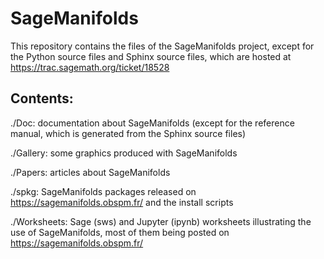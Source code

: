 SageManifolds
=============

This repository contains the files of the SageManifolds project, except for
the Python source files and Sphinx source files, which are hosted at
https://trac.sagemath.org/ticket/18528

Contents:
--------
./Doc: documentation about SageManifolds (except for the reference manual, which
is generated from the Sphinx source files)

./Gallery: some graphics produced with SageManifolds

./Papers: articles about SageManifolds

./spkg: SageManifolds packages released on https://sagemanifolds.obspm.fr/ and
the install scripts

./Worksheets: Sage (sws) and Jupyter (ipynb) worksheets illustrating the use of
SageManifolds, most of them being posted on https://sagemanifolds.obspm.fr/


